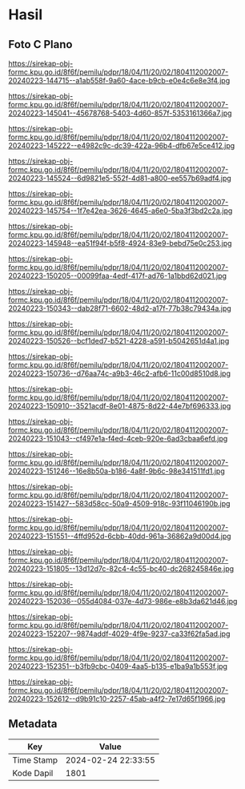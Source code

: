 # Hasil

## Foto C Plano

https://sirekap-obj-formc.kpu.go.id/8f6f/pemilu/pdpr/18/04/11/20/02/1804112002007-20240223-144715--a1ab558f-9a60-4ace-b9cb-e0e4c6e8e3f4.jpg

https://sirekap-obj-formc.kpu.go.id/8f6f/pemilu/pdpr/18/04/11/20/02/1804112002007-20240223-145041--45678768-5403-4d60-857f-5353161366a7.jpg

https://sirekap-obj-formc.kpu.go.id/8f6f/pemilu/pdpr/18/04/11/20/02/1804112002007-20240223-145222--e4982c9c-dc39-422a-96b4-dfb67e5ce412.jpg

https://sirekap-obj-formc.kpu.go.id/8f6f/pemilu/pdpr/18/04/11/20/02/1804112002007-20240223-145524--6d9821e5-552f-4d81-a800-ee557b69adf4.jpg

https://sirekap-obj-formc.kpu.go.id/8f6f/pemilu/pdpr/18/04/11/20/02/1804112002007-20240223-145754--1f7e42ea-3626-4645-a6e0-5ba3f3bd2c2a.jpg

https://sirekap-obj-formc.kpu.go.id/8f6f/pemilu/pdpr/18/04/11/20/02/1804112002007-20240223-145948--ea51f94f-b5f8-4924-83e9-bebd75e0c253.jpg

https://sirekap-obj-formc.kpu.go.id/8f6f/pemilu/pdpr/18/04/11/20/02/1804112002007-20240223-150205--00099faa-4edf-417f-ad76-1a1bbd62d021.jpg

https://sirekap-obj-formc.kpu.go.id/8f6f/pemilu/pdpr/18/04/11/20/02/1804112002007-20240223-150343--dab28f71-6602-48d2-a17f-77b38c79434a.jpg

https://sirekap-obj-formc.kpu.go.id/8f6f/pemilu/pdpr/18/04/11/20/02/1804112002007-20240223-150526--bcf1ded7-b521-4228-a591-b5042651d4a1.jpg

https://sirekap-obj-formc.kpu.go.id/8f6f/pemilu/pdpr/18/04/11/20/02/1804112002007-20240223-150736--d76aa74c-a9b3-46c2-afb6-11c00d8510d8.jpg

https://sirekap-obj-formc.kpu.go.id/8f6f/pemilu/pdpr/18/04/11/20/02/1804112002007-20240223-150910--3521acdf-8e01-4875-8d22-44e7bf696333.jpg

https://sirekap-obj-formc.kpu.go.id/8f6f/pemilu/pdpr/18/04/11/20/02/1804112002007-20240223-151043--cf497e1a-f4ed-4ceb-920e-6ad3cbaa6efd.jpg

https://sirekap-obj-formc.kpu.go.id/8f6f/pemilu/pdpr/18/04/11/20/02/1804112002007-20240223-151246--16e8b50a-b186-4a8f-9b6c-98e341511fd1.jpg

https://sirekap-obj-formc.kpu.go.id/8f6f/pemilu/pdpr/18/04/11/20/02/1804112002007-20240223-151427--583d58cc-50a9-4509-918c-93f11046190b.jpg

https://sirekap-obj-formc.kpu.go.id/8f6f/pemilu/pdpr/18/04/11/20/02/1804112002007-20240223-151551--4ffd952d-6cbb-40dd-961a-36862a9d00d4.jpg

https://sirekap-obj-formc.kpu.go.id/8f6f/pemilu/pdpr/18/04/11/20/02/1804112002007-20240223-151805--13d12d7c-82c4-4c55-bc40-dc268245846e.jpg

https://sirekap-obj-formc.kpu.go.id/8f6f/pemilu/pdpr/18/04/11/20/02/1804112002007-20240223-152036--055d4084-037e-4d73-986e-e8b3da621d46.jpg

https://sirekap-obj-formc.kpu.go.id/8f6f/pemilu/pdpr/18/04/11/20/02/1804112002007-20240223-152207--9874addf-4029-4f9e-9237-ca33f62fa5ad.jpg

https://sirekap-obj-formc.kpu.go.id/8f6f/pemilu/pdpr/18/04/11/20/02/1804112002007-20240223-152351--b3fb9cbc-0409-4aa5-b135-e1ba9a1b553f.jpg

https://sirekap-obj-formc.kpu.go.id/8f6f/pemilu/pdpr/18/04/11/20/02/1804112002007-20240223-152612--d9b91c10-2257-45ab-a4f2-7e17d65f1966.jpg


## Metadata

| Key        | Value               |
| ---------- | ------------------- |
| Time Stamp | 2024-02-24 22:33:55 |
| Kode Dapil | 1801                |




